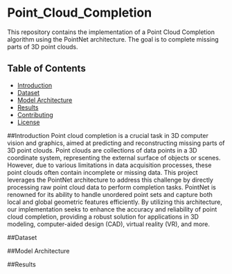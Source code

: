 # Point_Cloud_Completion
This repository contains the implementation of a Point Cloud Completion algorithm using the PointNet architecture. The goal is to complete missing parts of 3D point clouds.
## Table of Contents

- [Introduction](#introduction)
- [Dataset](#dataset)
- [Model Architecture](#model-architecture)
- [Results](#results)
- [Contributing](#contributing)
- [License](#license)

##Introduction 
Point cloud completion is a crucial task in 3D computer vision and graphics, aimed at predicting and reconstructing missing parts of 3D point clouds. Point clouds are collections of data points in a 3D coordinate system, representing the external surface of objects or scenes. However, due to various limitations in data acquisition processes, these point clouds often contain incomplete or missing data. This project leverages the PointNet architecture to address this challenge by directly processing raw point cloud data to perform completion tasks. PointNet is renowned for its ability to handle unordered point sets and capture both local and global geometric features efficiently. By utilizing this architecture, our implementation seeks to enhance the accuracy and reliability of point cloud completion, providing a robust solution for applications in 3D modeling, computer-aided design (CAD), virtual reality (VR), and more.

##Dataset

##Model Architecture

##Results





